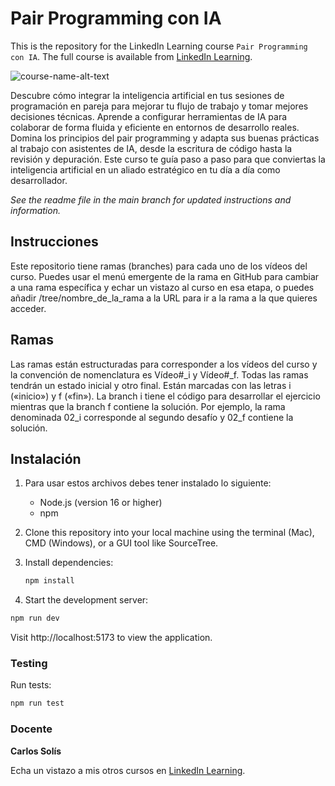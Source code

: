 # Pair Programming con IA
This is the repository for the LinkedIn Learning course `Pair Programming con IA`. The full course is available from [LinkedIn Learning][lil-course-url].

![course-name-alt-text][lil-thumbnail-url] 

Descubre cómo integrar la inteligencia artificial en tus sesiones de programación en pareja para mejorar tu flujo de trabajo y tomar mejores decisiones técnicas. Aprende a configurar herramientas de IA para colaborar de forma fluida y eficiente en entornos de desarrollo reales. Domina los principios del pair programming y adapta sus buenas prácticas al trabajo con asistentes de IA, desde la escritura de código hasta la revisión y depuración. Este curso te guía paso a paso para que conviertas la inteligencia artificial en un aliado estratégico en tu día a día como desarrollador.

_See the readme file in the main branch for updated instructions and information._

## Instrucciones
Este repositorio tiene ramas (branches) para cada uno de los vídeos del curso. Puedes usar el menú emergente de la rama en GitHub para cambiar a una rama específica y echar un vistazo al curso en esa etapa, o puedes añadir /tree/nombre_de_la_rama a la URL para ir a la rama a la que quieres acceder.

## Ramas
Las ramas están estructuradas para corresponder a los vídeos del curso y la convención de nomenclatura es Vídeo#_i y Vídeo#_f. Todas las ramas tendrán un estado inicial y otro final. Están marcadas con las letras i («inicio») y f («fin»). La branch i tiene el código para desarrollar el ejercicio mientras que la branch f contiene la solución. Por ejemplo, la rama denominada 02_i corresponde al segundo desafío y 02_f contiene la solución.


## Instalación
1. Para usar estos archivos debes tener instalado lo siguiente:
	- Node.js (version 16 or higher)
    - npm

2. Clone this repository into your local machine using the terminal (Mac), CMD (Windows), or a GUI tool like SourceTree.

3. Install dependencies:
   ```bash
   npm install
   ```

4. Start the development server:
```bash
npm run dev
```

Visit http://localhost:5173 to view the application.

### Testing

Run tests:
```bash
npm run test
```
### Docente

**Carlos Solís**

Echa un vistazo a mis otros cursos en [LinkedIn Learning](https://www.linkedin.com/learning/instructors/carlos-solis).

[0]: # (Replace these placeholder URLs with actual course URLs)
[lil-course-url]: https://www.linkedin.com/learning/pair-programming-con-ia
[lil-thumbnail-url]: https://media.licdn.com/dms/image/v2/D4E0DAQHlpqxcKGxeOw/learning-public-crop_675_1200/B4EZhWCTwlHoAY-/0/1753790102900?e=2147483647&v=beta&t=P7_8vfGhuIq4COCLrCarDTzZHjiBkrbTclfy-bkdowE


